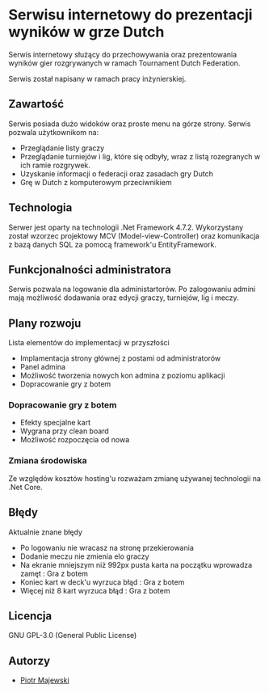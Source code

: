 
# Serwisu internetowy do prezentacji wyników w grze Dutch

Serwis internetowy służący do przechowywania oraz prezentowania wyników gier rozgrywanych w ramach Tournament Dutch Federation. 

Serwis został napisany w ramach pracy inżynierskiej.


## Zawartość

Serwis posiada dużo widoków oraz proste menu na górze strony. Serwis pozwala użytkownikom na:

- Przeglądanie listy graczy
- Przeglądanie turniejów i lig, które  się odbyły, wraz z listą rozegranych w ich ramie rozgrywek.
- Uzyskanie informacji o federacji oraz zasadach gry Dutch
- Grę w Dutch z komputerowym przeciwnikiem


## Technologia

Serwer jest oparty na technologii .Net Framework 4.7.2. Wykorzystany został wzorzec projektowy MCV (Model-view-Controller) oraz komunikacja z bazą danych SQL za pomocą framework'u EntityFramework.


## Funkcjonalności administratora

Serwis pozwala na logowanie dla administartorów. Po zalogowaniu admini mają możliwość dodawania oraz edycji graczy, turniejów, lig i meczy.
## Plany rozwoju

Lista elementów do implementacji w przyszłości

- Implamentacja strony głównej z postami od administratorów
- Panel admina
- Możliwość tworzenia nowych kon admina z poziomu aplikacji
- Dopracowanie gry z botem

### Dopracowanie gry z botem
- Efekty specjalne kart
- Wygrana przy clean board
- Możliwość rozpoczęcia od nowa

### Zmiana środowiska

Ze względów kosztów hosting'u rozważam zmianę używanej technologii na .Net Core.

## Błędy

Aktualnie znane błędy

- Po logowaniu nie wracasz na stronę przekierowania
- Dodanie meczu nie zmienia elo graczy
- Na ekranie mniejszym niż 992px pusta karta na początku wprowadza zamęt : Gra z botem
- Koniec kart w deck'u wyrzuca błąd : Gra z botem
- Więcej niż 8 kart wyrzuca błąd : Gra z botem
## Licencja

GNU GPL-3.0 (General Public License)

## Autorzy

-  [Piotr Majewski](https://github.com/G4ND4LFpl)

